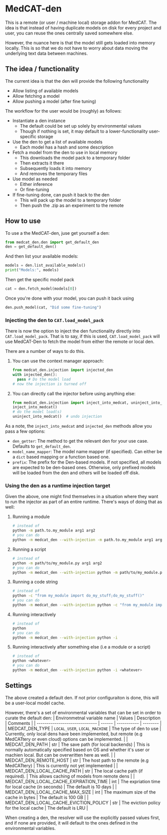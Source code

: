 # MedCAT-den

This is a remote (or user / machine local) storage addon for MedCAT.
The idea is that instead of having duplicate models on disk for every project and user, you can reuse the ones centrally saved somewhere else.

However, the nuance here is that the model still gets loaded into memory locally.
This is so that we do not have to worry about data moving the underlying text data between machines.

## The idea / functionality

The current idea is that the den will provide the following functionality
 - Allow listing of available models
 - Allow fetching a model
 - Allow pushing a model (after fine tuning)

The workflow for the user would be (roughly) as follows:
 - Instantiate a den instance
   - The default could be set up solely by environmental values
   - Though if nothing is set, it may default to a lower-functionality user-specific storage
 - Use the den to get a list of available models
   - Each model has a hash and some description
 - Fetch a model from the den to use in local memory
   - This downloads the model pack to a temporary folder
   - Then extracts it there
   - Subsequently loads it into memory
   - And removes the temporary files
 - Use model as needed
   - Either inference
   - Or fine-tuning
 - If fine-tuning done, can push it back to the den
   - This will pack up the model to a temporary folder
   - Then push the .zip as an experiment to the remote

## How to use

To use a the MedCAT-den, juse get yourself a den:
```python
from medcat_den.den import get_default_den
den = get_default_den()
```
And then list your available models:
```python
models = den.list_available_models()
print("Models:", models)
```
Then get the specific model pack
```python
cat = den.fetch_model(models[0])
```
Once you're done with your model, you can push it back using
```python
den.push_model(cat, "Did some fine-tuning")
```

### Injecting the den to `CAT.load_model_pack`

There is now the option to inject the den functionality directly into `CAT.load_model_pack`.
That is to say, if this is used, `CAT.load_model_pack` will use MedCAT-Den to fetch the model from either the remote or local den.

There are a number of ways to do this.
1. You can use the context manager approach:
    ```python
    from medcat_den.injection import injected_den
    with injected_den():
      pass # Do the model load
    # now the injection is turned off
    ```
2. You can directly call the injector before using anything else:
    ```python
    from medcat_den.injection import inject_into_medcat, uninject_into_medcat
    inject_into_medcat()
    # do the model load(s)
    uninject_into_medcat()  # undo injection
    ```

As a note, the `inject_into_medcat` and `injected_den` methods allow you pass a few options:
 - `den_getter`: The method to get the relevant den for your use case. Defaults to `get_default_den`.
 - `model_name_mapper`: The model name mapper (if specified). Can either be a `dict` based mapping or a function based one.
 - `prefix`: The prefix for the Den-based models. If not specified, all models are expected to be den-based ones. Otherwise, only prefixed models will be loaded from the den and others will be loaded off disk.

### Using the den as a runtime injection target

Given the above, one might find themselves in a situation where they want to run the injector as part of an entire runtime.
There's ways of doing that as well:
1. Running a module
    ```bash
    # instead of
    python -m path.to.my_module arg1 arg2
    # you can do
    python -m medcat_den --with-injection -m path.to.my_module arg1 arg2
    ```
2. Running a script
    ```bash
    # instead of
    python -m path/to/my_module.py arg1 arg2
    # you can do
    python -m medcat_den --with-injection python -m path/to/my_module.py arg1 arg2
    ```
3. Running a code string
    ```bash
    # instead of
    python -c "from my_module import do_my_stuff;do_my_stuff()"
    # you can do
    python -m medcat_den --with-injection python -c "from my_module import do_my_stuff;do_my_stuff()"
    ```
4. Running interactively
    ```bash
    # instead of
    python
    # you can do
    python -m medcat_den --with-injection python -i
    ```
4. Running interactively after something else (i.e a module or a script)
    ```bash
    # instead of
    python <whatever>
    # you can do
    python -m medcat_den --with-injection python -i <whatever>
    ```

## Settings

The above created a default den.
If not prior configuraiton is done, this will be a user-local model cache.

However, there's a set of environmental variables that can be set in order to curate the default den:
| Environmetnal variable name    | Values | Description | Comments |
| ------------------------------ | ------ | ----------- | -------- |
| MEDCAT_DEN_TYPE                | `LOCAL_USER`, `LOCAL_MACHINE` | The type of den to use | Currently, only local dens have been implemented, but remote (e.g MedCATtery or even cloud) options can be implemented. |
| MEDCAT_DEN_PATH                | str    | The save path (for local backends) | This is normally automatically specified based on OS and whether it's user or machien local. But can be overwritten here as well. |
| MEDCAT_DEN_REMOTE_HOST         | str    | The host path to the remote (e.g MedCATtery) | This is currently not yet implemented |
| MEDCAT_DEN_LOCAL_CACHE_PATH            | str | The local cache path (if required). | This allows caching of models from remote dens |
| MEDCAT_DEN_LOCAL_CACHE_EXPIRATION_TIME | int | The expriation time for local cache (in seconds) | The default is 10 days |
| MEDCAT_DEN_LOCAL_CACHE_MAX_SIZE        | int | The maximum size of the cache in bytes | The default is 100 GB |
| MEDCAT_DEN_LOCAL_CACHE_EVICTION_POLICY | str | The eviction policy for the local cache | The default is LRU |

When creating a den, the resolver will use the explicitly passed values first, and if none are provided, it will default to the ones defined in the environmental variables.
